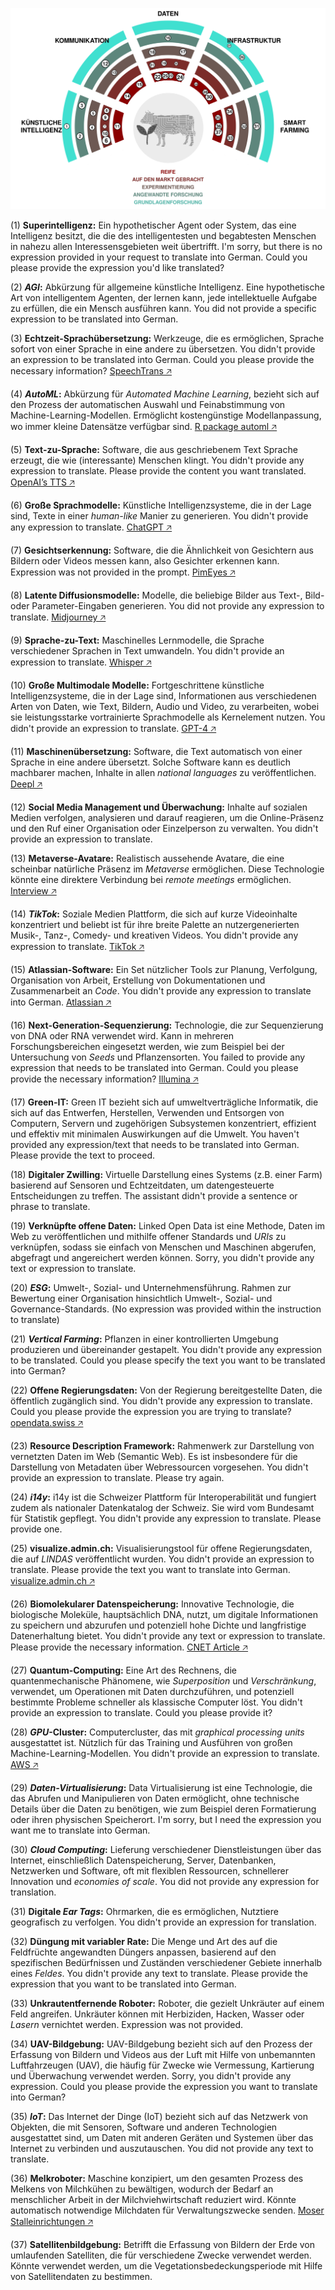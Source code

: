 ![](technology-radar.png)


(1) **Superintelligenz:** Ein hypothetischer Agent oder System, das eine Intelligenz besitzt, die die des intelligentesten und begabtesten Menschen in nahezu allen Interessensgebieten weit übertrifft. I'm sorry, but there is no expression provided in your request to translate into German. Could you please provide the expression you'd like translated?

(2) ***AGI*:** Abkürzung für allgemeine künstliche Intelligenz. Eine hypothetische Art von intelligentem Agenten, der lernen kann, jede intellektuelle Aufgabe zu erfüllen, die ein Mensch ausführen kann. You did not provide a specific expression to be translated into German.

(3) **Echtzeit-Sprachübersetzung:** Werkzeuge, die es ermöglichen, Sprache sofort von einer Sprache in eine andere zu übersetzen. You didn't provide an expression to be translated into German. Could you please provide the necessary information? [SpeechTrans 🡥](https://speechtrans.com/)

(4) ***AutoML*:** Abkürzung für *Automated Machine Learning*, bezieht sich auf den Prozess der automatischen Auswahl und Feinabstimmung von Machine-Learning-Modellen. Ermöglicht kostengünstige Modellanpassung, wo immer kleine Datensätze verfügbar sind. [R package automl 🡥](https://cran.r-project.org/web/packages/automl/)

(5) **Text-zu-Sprache:** Software, die aus geschriebenem Text Sprache erzeugt, die wie (interessante) Menschen klingt. You didn't provide any expression to translate. Please provide the content you want translated. [OpenAI’s TTS 🡥](https://platform.openai.com/docs/guides/text-to-speech)

(6) **Große Sprachmodelle:** Künstliche Intelligenzsysteme, die in der Lage sind, Texte in einer *human-like* Manier zu generieren. You didn't provide any expression to translate. [ChatGPT 🡥](https://chat.openai.com/)

(7) **Gesichtserkennung:** Software, die die Ähnlichkeit von Gesichtern aus Bildern oder Videos messen kann, also Gesichter erkennen kann. Expression was not provided in the prompt. [PimEyes 🡥](https://pimeyes.com/)

(8) **Latente Diffusionsmodelle:** Modelle, die beliebige Bilder aus Text-, Bild- oder Parameter-Eingaben generieren. You did not provide any expression to translate. [Midjourney 🡥](https://www.midjourney.com/)

(9) **Sprache-zu-Text:** Maschinelles Lernmodelle, die Sprache verschiedener Sprachen in Text umwandeln. You didn't provide an expression to translate. [Whisper 🡥](https://openai.com/research/whisper)

(10) **Große Multimodale Modelle:** Fortgeschrittene künstliche Intelligenzsysteme, die in der Lage sind, Informationen aus verschiedenen Arten von Daten, wie Text, Bildern, Audio und Video, zu verarbeiten, wobei sie leistungsstarke vortrainierte Sprachmodelle als Kernelement nutzen. You didn't provide an expression to translate. [GPT-4 🡥](https://openai.com/blog/chatgpt-can-now-see-hear-and-speak)

(11) **Maschinenübersetzung:** Software, die Text automatisch von einer Sprache in eine andere übersetzt. Solche Software kann es deutlich machbarer machen, Inhalte in allen *national languages* zu veröffentlichen. [Deepl 🡥](https://deepl.com/)

(12) **Social Media Management und Überwachung:** Inhalte auf sozialen Medien verfolgen, analysieren und darauf reagieren, um die Online-Präsenz und den Ruf einer Organisation oder Einzelperson zu verwalten. You didn't provide an expression to translate.

(13) **Metaverse-Avatare:** Realistisch aussehende Avatare, die eine scheinbar natürliche Präsenz im *Metaverse* ermöglichen. Diese Technologie könnte eine direktere Verbindung bei *remote meetings* ermöglichen. [Interview 🡥](https://www.youtube.com/watch?v=MVYrJJNdrEg)

(14) ***TikTok*:** Soziale Medien Plattform, die sich auf kurze Videoinhalte konzentriert und beliebt ist für ihre breite Palette an nutzergenerierten Musik-, Tanz-, Comedy- und kreativen Videos. You didn't provide any expression to translate. [TikTok 🡥](https://www.tiktok.com/)

(15) **Atlassian-Software:** Ein Set nützlicher Tools zur Planung, Verfolgung, Organisation von Arbeit, Erstellung von Dokumentationen und Zusammenarbeit an *Code*. You didn't provide any expression to translate into German. [Atlassian 🡥](https://www.atlassian.com/software)

(16) **Next-Generation-Sequenzierung:** Technologie, die zur Sequenzierung von DNA oder RNA verwendet wird. Kann in mehreren Forschungsbereichen eingesetzt werden, wie zum Beispiel bei der Untersuchung von *Seeds* und Pflanzensorten. You failed to provide any expression that needs to be translated into German. Could you please provide the necessary information? [Illumina 🡥](https://emea.illumina.com/science/technology/next-generation-sequencing.html)

(17) **Green-IT:** Green IT bezieht sich auf umweltverträgliche Informatik, die sich auf das Entwerfen, Herstellen, Verwenden und Entsorgen von Computern, Servern und zugehörigen Subsystemen konzentriert, effizient und effektiv mit minimalen Auswirkungen auf die Umwelt. You haven't provided any expression/text that needs to be translated into German. Please provide the text to proceed.

(18) **Digitaler Zwilling:** Virtuelle Darstellung eines Systems (z.B. einer Farm) basierend auf Sensoren und Echtzeitdaten, um datengesteuerte Entscheidungen zu treffen. The assistant didn't provide a sentence or phrase to translate.

(19) **Verknüpfte offene Daten:** Linked Open Data ist eine Methode, Daten im Web zu veröffentlichen und mithilfe offener Standards und *URIs* zu verknüpfen, sodass sie einfach von Menschen und Maschinen abgerufen, abgefragt und angereichert werden können. Sorry, you didn't provide any text or expression to translate.

(20) ***ESG*:** Umwelt-, Sozial- und Unternehmensführung. Rahmen zur Bewertung einer Organisation hinsichtlich Umwelt-, Sozial- und Governance-Standards. (No expression was provided within the instruction to translate)

(21) ***Vertical Farming*:** Pflanzen in einer kontrollierten Umgebung produzieren und übereinander gestapelt. You didn't provide any expression to be translated. Could you please specify the text you want to be translated into German?

(22) **Offene Regierungsdaten:** Von der Regierung bereitgestellte Daten, die öffentlich zugänglich sind. You didn't provide any expression to translate. Could you please provide the expression you are trying to translate? [opendata.swiss 🡥](https://opendata.swiss)

(23) **Resource Description Framework:** Rahmenwerk zur Darstellung von vernetzten Daten im Web (Semantic Web). Es ist insbesondere für die Darstellung von Metadaten über Webressourcen vorgesehen. You didn't provide an expression to translate. Please try again.

(24) ***i14y*:** i14y ist die Schweizer Plattform für Interoperabilität und fungiert zudem als nationaler Datenkatalog der Schweiz. Sie wird vom Bundesamt für Statistik gepflegt. You didn't provide any expression to translate. Please provide one.

(25) **visualize.admin.ch:** Visualisierungstool für offene Regierungsdaten, die auf *LINDAS* veröffentlicht wurden. You didn't provide an expression to translate. Please provide the text you want to translate into German. [visualize.admin.ch 🡥](https://www.visualize.admin.ch)

(26) **Biomolekularer Datenspeicherung:** Innovative Technologie, die biologische Moleküle, hauptsächlich DNA, nutzt, um digitale Informationen zu speichern und abzurufen und potenziell hohe Dichte und langfristige Datenerhaltung bietet. You didn't provide any text or expression to translate. Please provide the necessary information. [CNET Article 🡥](https://www.cnet.com/tech/computing/startup-packs-all-16gb-wikipedia-onto-dna-strands-demonstrate-new-storage-tech/)

(27) **Quantum-Computing:** Eine Art des Rechnens, die quantenmechanische Phänomene, wie *Superposition* und *Verschränkung*, verwendet, um Operationen mit Daten durchzuführen, und potenziell bestimmte Probleme schneller als klassische Computer löst. You didn't provide an expression to translate. Could you please provide it?

(28) ***GPU*-Cluster:** Computercluster, das mit *graphical processing units* ausgestattet ist. Nützlich für das Training und Ausführen von großen Machine-Learning-Modellen. You didn't provide an expression to translate. [AWS 🡥](https://aws.amazon.com/nvidia/)

(29) ***Daten-Virtualisierung*:** Data Virtualisierung ist eine Technologie, die das Abrufen und Manipulieren von Daten ermöglicht, ohne technische Details über die Daten zu benötigen, wie zum Beispiel deren Formatierung oder ihren physischen Speicherort. I'm sorry, but I need the expression you want me to translate into German.

(30) ***Cloud Computing*:** Lieferung verschiedener Dienstleistungen über das Internet, einschließlich Datenspeicherung, Server, Datenbanken, Netzwerken und Software, oft mit flexiblen Ressourcen, schnellerer Innovation und *economies of scale*. You did not provide any expression for translation.

(31) **Digitale *Ear Tags*:** Ohrmarken, die es ermöglichen, Nutztiere geografisch zu verfolgen. You didn't provide an expression for translation.

(32) **Düngung mit variabler Rate:** Die Menge und Art des auf die Feldfrüchte angewandten Düngers anpassen, basierend auf den spezifischen Bedürfnissen und Zuständen verschiedener Gebiete innerhalb eines *Feldes*. You didn't provide any text to translate. Please provide the expression that you want to be translated into German.

(33) **Unkrautentfernende Roboter:** Roboter, die gezielt Unkräuter auf einem Feld angreifen. Unkräuter können mit Herbiziden, Hacken, Wasser oder *Lasern* vernichtet werden. Expression was not provided.

(34) **UAV-Bildgebung:** UAV-Bildgebung bezieht sich auf den Prozess der Erfassung von Bildern und Videos aus der Luft mit Hilfe von unbemannten Luftfahrzeugen (UAV), die häufig für Zwecke wie Vermessung, Kartierung und Überwachung verwendet werden. Sorry, you didn't provide any expression. Could you please provide the expression you want to translate into German?

(35) ***IoT*:** Das Internet der Dinge (IoT) bezieht sich auf das Netzwerk von Objekten, die mit Sensoren, Software und anderen Technologien ausgestattet sind, um Daten mit anderen Geräten und Systemen über das Internet zu verbinden und auszutauschen. You did not provide any text to translate.

(36) **Melkroboter:** Maschine konzipiert, um den gesamten Prozess des Melkens von Milchkühen zu bewältigen, wodurch der Bedarf an menschlicher Arbeit in der Milchviehwirtschaft reduziert wird. Könnte automatisch notwendige Milchdaten für Verwaltungszwecke senden. [Moser Stalleinrichtungen 🡥](http://www.moser-stalleinrichtungen.ch)

(37) **Satellitenbildgebung:** Betrifft die Erfassung von Bildern der Erde von umlaufenden Satelliten, die für verschiedene Zwecke verwendet werden. Könnte verwendet werden, um die Vegetationsbedeckungsperiode mit Hilfe von Satellitendaten zu bestimmen.